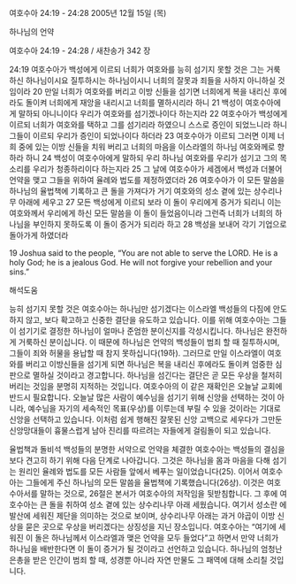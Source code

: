 여호수아 24:19 - 24:28 
2005년 12월 15일 (목)

하나님의 언약



여호수아 24:19 - 24:28 / 새찬송가 342 장


24:19 여호수아가 백성에게 이르되 너희가 여호와를 능히 섬기지 못할 것은 그는 거룩하신 하나님이시요 질투하시는 하나님이시니 너희의 잘못과 죄들을 사하지 아니하실 것임이라 20 만일 너희가 여호와를 버리고 이방 신들을 섬기면 너희에게 복을 내리신 후에라도 돌이켜 너희에게 재앙을 내리시고 너희를 멸하시리라 하니 21 백성이 여호수아에게 말하되 아니니이다 우리가 여호와를 섬기겠나이다 하는지라 22 여호수아가 백성에게 이르되 너희가 여호와를 택하고 그를 섬기리라 하였으니 스스로 증인이 되었느니라 하니 그들이 이르되 우리가 증인이 되었나이다 하더라 23 여호수아가 이르되 그러면 이제 너희 중에 있는 이방 신들을 치워 버리고 너희의 마음을 이스라엘의 하나님 여호와께로 향하라 하니 24 백성이 여호수아에게 말하되 우리 하나님 여호와를 우리가 섬기고 그의 목소리를 우리가 청종하리이다 하는지라 25 그 날에 여호수아가 세겜에서 백성과 더불어 언약을 맺고 그들을 위하여 율례와 법도를 제정하였더라 26 여호수아가 이 모든 말씀을 하나님의 율법책에 기록하고 큰 돌을 가져다가 거기 여호와의 성소 곁에 있는 상수리나무 아래에 세우고 27 모든 백성에게 이르되 보라 이 돌이 우리에게 증거가 되리니 이는 여호와께서 우리에게 하신 모든 말씀을 이 돌이 들었음이니라 그런즉 너희가 너희의 하나님을 부인하지 못하도록 이 돌이 증거가 되리라 하고 28 백성을 보내어 각기 기업으로 돌아가게 하였더라 

19 Joshua said to the people, “You are not able to serve the LORD. He is a holy God; he is a jealous God. He will not forgive your rebellion and your sins.”

해석도움





능히 섬기지 못할 것은 
여호수아는 하나님만 섬기겠다는 이스라엘 백성들의 다짐에 안도하지 않고, 보다 확고하고 신중한 결단을 유도하고 있습니다. 이를 위해 여호수아는 그들이 섬기기로 결정한 하나님이 얼마나 준엄한 분이신지를 각성시킵니다. 하나님은 완전하게 거룩하신 분이십니다. 이 때문에 하나님은 언약의 백성들이 범죄 할 때 질투하시며, 그들이 죄와 허물을 용납할 때 참지 못하십니다(19하). 그러므로 만일 이스라엘이 여호와를 버리고 이방신들을 섬기게 되면 하나님은 복을 내리신 후에라도 돌이켜 엄중한 심판으로 멸하실 것이라고 경고합니다. 하나님을 섬긴다는 결단은 곧 모든 우상을 철저히 버리는 것임을 분명히 지적하는 것입니다. 여호수아의 이 같은 재확인은 오늘날 교회에 반드시 필요합니다. 오늘날 많은 사람이 예수님을 섬기기 위해 신앙을 선택하는 것이 아니라, 예수님을 자기의 세속적인 목표(우상)를 이루는데 부릴 수 있을 것이라는 기대로 신앙을 선택하고 있습니다. 이처럼 쉽게 행해진 잘못된 신앙 고백으로 세우다가 그만둔 신앙망대들이 흉물스럽게 남아 진리를 따르려는 자들에게 걸림돌이 되고 있습니다. 

율법책과 돌비석 
백성들의 분명한 서약으로 언약을 체결한 여호수아는 백성들의 결심을 보다 견고히 하기 위해 다음 단계로 나아갑니다. 그것은 하나님을 몸과 마음을 다해 섬기는 원리인 율례와 법도를 모든 사람들 앞에서 베푸는 일이었습니다(25). 이어서 여호수아는 그들에게 주신 하나님의 모든 말씀을 율법책에 기록했습니다(26상). 이것은 여호수아서를 말하는 것으로, 26절은 본서가 여호수아의 저작임을 뒷받침합니다. 그 후에 여호수아는 큰 돌을 취하여 성소 곁에 있는 상수리나무 아래 세웠습니다. 여기서 성소란 에발산에 세워진 제단을 의미하는 것으로 보이며, 상수리나무 아래는 과거 야곱이 이방 신상을 묻은 곳으로 우상을 버리겠다는 상징성을 지닌 장소입니다. 여호수아는 “여기에 세워진 이 돌은 하나님께서 이스라엘과 맺은 언약을 모두 들었다”고 하면서 만약 너희가 하나님을 배반한다면 이 돌이 증거가 될 것이라고 선언하고 있습니다. 하나님의 엄청난 은총을 받은 인간이 범죄 할 때, 성경뿐 아니라 자연 만물도 그 패역에 대해 소리칠 것입니다.